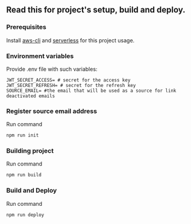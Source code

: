 ## Read this for project's setup, build and deploy.

### Prerequisites

Install [aws-cli](https://docs.aws.amazon.com/cli/latest/userguide/getting-started-install.html#getting-started-install-instructions) and [serverless](https://www.serverless.com/framework/docs/getting-started) for this project usage.

### Environment variables

Provide .env file with such variables:
```dotenv
JWT_SECRET_ACCESS= # secret for the access key
JWT_SECRET_REFRESH= # secret for the refresh key
SOURCE_EMAIL= #the email that will be used as a source for link deactivated emails  
```

### Register source email address

Run command
```bash
npm run init
```

### Building project

Run command
```bash
npm run build
```

### Build and Deploy

Run command
```bash
npm run deploy
```
